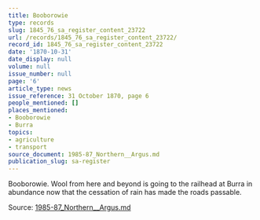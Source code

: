 ```yaml
---
title: Booborowie
type: records
slug: 1845_76_sa_register_content_23722
url: /records/1845_76_sa_register_content_23722/
record_id: 1845_76_sa_register_content_23722
date: '1870-10-31'
date_display: null
volume: null
issue_number: null
page: '6'
article_type: news
issue_reference: 31 October 1870, page 6
people_mentioned: []
places_mentioned:
- Booborowie
- Burra
topics:
- agriculture
- transport
source_document: 1985-87_Northern__Argus.md
publication_slug: sa-register
---
```


Booborowie.  Wool from here and beyond is going to the railhead at Burra in abundance now that the cessation of rain has made the roads passable.

Source: [1985-87_Northern__Argus.md](/downloads/markdown/1985-87_Northern__Argus.md)
